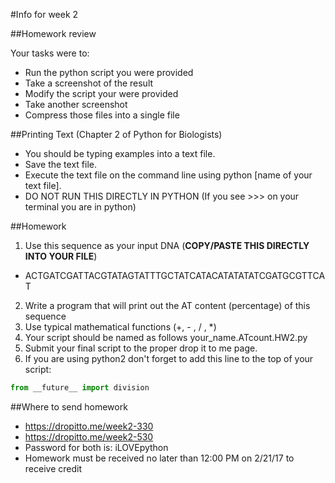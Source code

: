 #Info for week 2

##Homework review

Your tasks were to:
* Run the python script you were provided
* Take a screenshot of the result
* Modify the script your were provided
* Take another screenshot
* Compress those files into a single file

##Printing Text (Chapter 2 of Python for Biologists)

* You should be typing examples into a text file.
* Save the text file.
* Execute the text file on the command line using python [name of your text file].
* DO NOT RUN THIS DIRECTLY IN PYTHON (If you see >>> on your terminal you are in python)

##Homework

1. Use this sequence as your input DNA (**COPY/PASTE THIS DIRECTLY INTO YOUR FILE**)
  * ACTGATCGATTACGTATAGTATTTGCTATCATACATATATATCGATGCGTTCAT
2. Write a program that will print out the AT content (percentage) of this sequence 
3. Use typical mathematical functions (+, - , / , \*)
4. Your script should be named as follows your_name.ATcount.HW2.py
5. Submit your final script to the proper drop it to me page.
6. If you are using python2 don't forget to add this line to the top of your script:
```python
from __future__ import division
```

##Where to send homework

* https://dropitto.me/week2-330
* https://dropitto.me/week2-530
* Password for both is: iLOVEpython
* Homework must be received no later than 12:00 PM on 2/21/17 to receive credit
